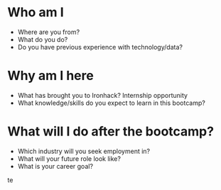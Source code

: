 # Who am I

* Where are you from? 
* What do you do?
* Do you have previous experience with technology/data? 

# Why am I here

* What has brought you to Ironhack? Internship opportunity
* What knowledge/skills do you expect to learn in this bootcamp?

# What will I do after the bootcamp?

* Which industry will you seek employment in?
* What will your future role look like?
* What is your career goal?

te
